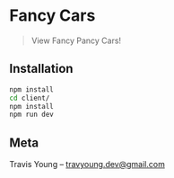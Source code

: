 # Fancy Cars
> View Fancy Pancy Cars!

## Installation

```sh
npm install
cd client/
npm install
npm run dev
```

## Meta

Travis Young – travyoung.dev@gmail.com

